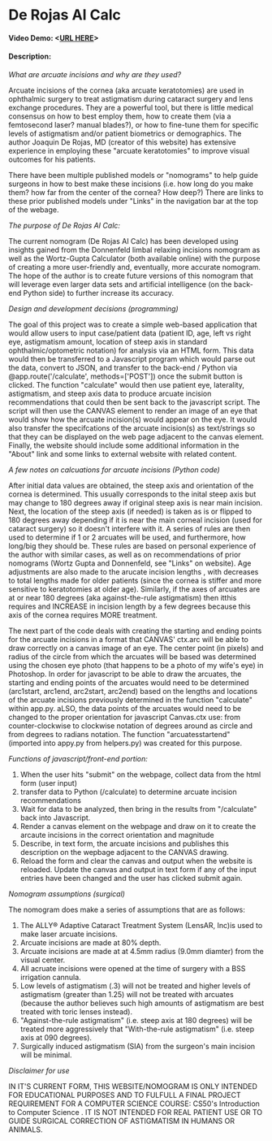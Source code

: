 # De Rojas AI Calc
#### Video Demo:  <[URL HERE](https://youtu.be/1WNCb5swXqw?si=JPf2HWXy9DbEge_M)>
#### Description:

*What are arcuate incisions and why are they used?*

Arcuate incisions of the cornea (aka arcuate keratotomies) are used in ophthalmic surgery to treat astigmatism during cataract surgery and lens exchange procedures. They are a powerful tool, but there is little medical consensus on how to best employ them, how to create them (via a femtosecond laser? manual blades?), or how to fine-tune them for specific levels of astigmatism and/or patient biometrics or demographics. The author Joaquin De Rojas, MD (creator of this website) has extensive experience in employing these "arcuate keratotomies" to improve visual outcomes for his patients.

There have been multiple published models or "nomograms" to help guide surgeons in how to best make these incisions (i.e. how long do you make them? how far from the center of the cornea? How deep?) There are links to these prior published models under "Links" in the navigation bar at the top of the webage.

*The purpose of De Rojas AI Calc:*

The current nomogram (De Rojas AI Calc) has been developed using insights gained from the Donnenfeld limbal relaxing incisions nomogram as well as the Wortz-Gupta Calculator (both available online) with the purpose of creating a more user-friendly and, eventually, more accurate nomogram. The hope of the author is to create future versions of this nomogram that will leverage even larger data sets and artificial intelligence (on the back-end Python side) to further increase its accuracy.

*Design and development decisions (programming)*

The goal of this project was to create a simple web-based application that would allow users to input case/patient data (patient ID, age, left vs right eye, astigmatism amount, location of steep axis in standard ophthalmic/optometric notation) for analysis via an HTML form.  This data would then be transferred to a Javascript program which would parse out the data, convert to JSON, and transfer to the back-end / Python via @app.route('/calculate', methods=['POST']) once the submit button is clicked. The function "calculate" would then use patient eye, laterality, astigmatism, and steep axis data to produce arcuate incision recommendations that could then be sent back to the javascript script.  The script will then use the CANVAS element to render an image of an eye that would show how the arcuate incision(s) would appear on the eye.  It would also transfer the specifcations of the arcuate incision(s) as text/strings so that they can be displayed on the web page adjacent to the canvas element. Finally, the website should include some additional information in the "About" link and some links to external website with related content.  

*A few notes on calcuations for arcuate incisions (Python code)*

After initial data values are obtained, the steep axis and orientation of the cornea is determined.  This usually corresponds to the inital steep axis but may change to 180 degrees away if original steep axis is near main incision.  Next, the location of the steep axis (if needed) is taken as is or flipped to 180 degrees away depending if it is near the main corneal incision (used for cataract surgery) so it doesn't interfere with it.  A series of rules are then used to determine if 1 or 2 arcuates will be used, and furthermore, how long/big they should be.  These rules are based on personal experience of the author with similar cases, as well as on recommendations of prior nomograms (Wortz Gupta and Donnenfeld, see "Links" on website).  Age adjustments are also made to the arucate incision lengths , with decreases to total lengths made for older patients (since the cornea is stiffer and more sensitive to keratotomies at older age).  Similarly, if the axes of arcuates are at or near 180 degrees (aka against-the-rule astigmatism) then itthis requires and INCREASE in incision length by a few degrees because this axis of the cornea requires MORE treatment.

The next part of the code deals with creating the starting and ending points for the arcuate incisions in a format that CANVAS' ctx.arc will be able to draw correctly on a canvas image of an eye.  The center point (in pixels) and radius of the circle from which the arcuates will be based was determined using the chosen eye photo (that happens to be a photo of my wife's eye) in Photoshop.  In order for javascript to be able to draw the arcuates, the starting and ending points of the arcuates would need to be determined (arc1start, arc1end, arc2start, arc2end) based on the lengths and locations of the arcuate incisions previously determined in the function "calculate" within app.py.  aLSO, the data points of the arcuates would need to be changed to the proper orientation for javascript Canvas.ctx use: from counter-clockwise to clockwise notation of degrees around as circle and from degrees to radians notation. The function "arcuatesstartend" (imported into appy.py from helpers.py) was created for this purpose.


*Functions of javascript/front-end portion:*
1. When the user hits "submit" on the webpage, collect data from the html form (user input)
2. transfer data to Python (/calculate) to determine arcuate incision recommendations
3. Wait for data to be analyzed, then bring in the results from "/calculate" back into Javascript. 
4. Render a canvas element on the webpage and draw on it to create the arcaute incisions in the correct orientation and magnitude
5. Describe, in text form, the arcuate incisions and publishes this description on the wepbage adjacent to the CANVAS drawing.
6. Reload the form and clear the canvas and output when the website is reloaded.  Update the canvas and output in text form if any of the input entries have been changed and the user has clicked submit again.


*Nomogram assumptions (surgical)*

The nomogram does make a series of assumptions that are as follows:
1. The ALLY® Adaptive Cataract Treatment System (LensAR, Inc)is used to make laser arcuate incisions.
2. Arcuate incisions are made at 80% depth.
3. Arcuate incisions are made at at 4.5mm radius (9.0mm diamter) from the visual center.
4. All acruate incisions were opened at the time of surgery with a BSS irrigation cannula.
5. Low levels of astigmatism (.3) will not be treated and higher levels of astigmatism (greater than 1.25) will not be treated with arcuates (because the author believes such high amounts of astigmatism are best treated with toric lenses instead).
6. "Against-the-rule astigmatism" (i.e. steep axis at 180 degrees) will be treated more aggressively that "With-the-rule astigmatism" (i.e. steep axis at 090 degrees).
7. Surgically induced astigmatism (SIA) from the surgeon's main incision will be minimal.

*Disclaimer for use*

IN IT'S CURRENT FORM, THIS WEBSITE/NOMOGRAM IS ONLY INTENDED FOR EDUCATIONAL PURPOSES AND TO FULFULL A FINAL PROJECT REQUIREMENT FOR A COMPUTER SCIENCE COURSE: CS50's Introduction to Computer Science . IT IS NOT INTENDED FOR REAL PATIENT USE OR TO GUIDE SURGICAL CORRECTION OF ASTIGMATISM IN HUMANS OR ANIMALS.